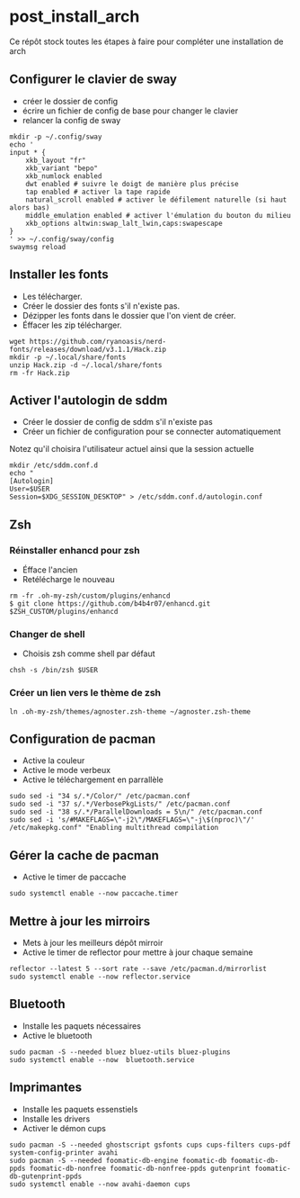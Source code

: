 # post_install_arch
Ce répôt stock toutes les étapes à faire pour compléter une installation de arch

## Configurer le clavier de sway
- créer le dossier de config
- écrire un fichier de config de base pour changer le clavier
- relancer la config de sway

```
mkdir -p ~/.config/sway
echo '
input * {
    xkb_layout "fr"
    xkb_variant "bepo"
    xkb_numlock enabled
    dwt enabled # suivre le doigt de manière plus précise
    tap enabled # activer la tape rapide
    natural_scroll enabled # activer le défilement naturelle (si haut alors bas)
    middle_emulation enabled # activer l'émulation du bouton du milieu
    xkb_options altwin:swap_lalt_lwin,caps:swapescape
}
' >> ~/.config/sway/config
swaymsg reload
```

## Installer les fonts
- Les télécharger.
- Créer le dossier des fonts s'il n'existe pas.
- Dézipper les fonts dans le dossier que l'on vient de créer.
- Éffacer les zip télécharger.

```
wget https://github.com/ryanoasis/nerd-fonts/releases/download/v3.1.1/Hack.zip
mkdir -p ~/.local/share/fonts
unzip Hack.zip -d ~/.local/share/fonts
rm -fr Hack.zip
```

## Activer l'autologin de sddm
- Créer le dossier de config de sddm s'il n'existe pas
- Créer un fichier de configuration pour se connecter automatiquement

Notez qu'il choisira l'utilisateur actuel ainsi que la session actuelle

```
mkdir /etc/sddm.conf.d
echo "
[Autologin]
User=$USER
Session=$XDG_SESSION_DESKTOP" > /etc/sddm.conf.d/autologin.conf
```

## Zsh

### Réinstaller enhancd pour zsh
- Éfface l'ancien
- Retélécharge le nouveau

```
rm -fr .oh-my-zsh/custom/plugins/enhancd
$ git clone https://github.com/b4b4r07/enhancd.git $ZSH_CUSTOM/plugins/enhancd
```

### Changer de shell
- Choisis zsh comme shell par défaut

```
chsh -s /bin/zsh $USER
```

### Créer un lien vers le thème de zsh

```
ln .oh-my-zsh/themes/agnoster.zsh-theme ~/agnoster.zsh-theme
```

## Configuration de pacman
- Active la couleur
- Active le mode verbeux
- Active le téléchargement en parrallèle

```
sudo sed -i "34 s/.*/Color/" /etc/pacman.conf
sudo sed -i "37 s/.*/VerbosePkgLists/" /etc/pacman.conf
sudo sed -i "38 s/.*/ParallelDownloads = 5\n/" /etc/pacman.conf
sudo sed -i 's/#MAKEFLAGS=\"-j2\"/MAKEFLAGS=\"-j\$(nproc)\"/' /etc/makepkg.conf" "Enabling multithread compilation
```

## Gérer la cache de pacman
- Active le timer de paccache

```
sudo systemctl enable --now paccache.timer
```

## Mettre à jour les mirroirs
- Mets à jour les meilleurs dépôt mirroir
- Active le timer de reflector pour mettre à jour chaque semaine

```
reflector --latest 5 --sort rate --save /etc/pacman.d/mirrorlist
sudo systemctl enable --now reflector.service
```

## Bluetooth
- Installe les paquets nécessaires
- Active le bluetooth

```
sudo pacman -S --needed bluez bluez-utils bluez-plugins
sudo systemctl enable --now  bluetooth.service
```

## Imprimantes
- Installe les paquets essenstiels
- Installe les drivers
- Activer le démon cups

```
sudo pacman -S --needed ghostscript gsfonts cups cups-filters cups-pdf system-config-printer avahi
sudo pacman -S --needed foomatic-db-engine foomatic-db foomatic-db-ppds foomatic-db-nonfree foomatic-db-nonfree-ppds gutenprint foomatic-db-gutenprint-ppds
sudo systemctl enable --now avahi-daemon cups
```

